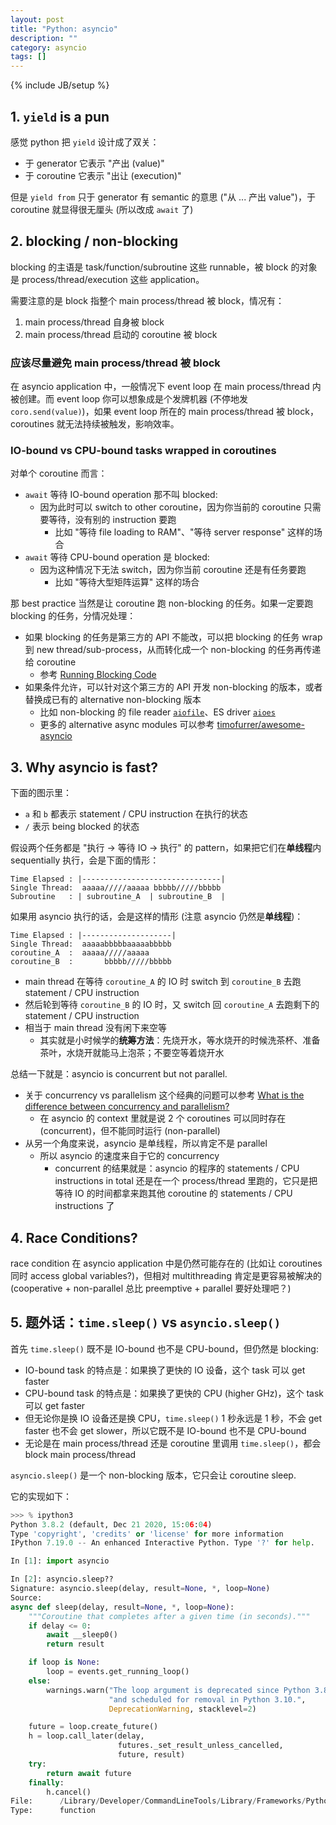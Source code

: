 ```yaml
---
layout: post
title: "Python: asyncio"
description: ""
category: asyncio
tags: []
---
```

{% include JB/setup %}

## 1. `yield` is a pun

感觉 python 把 `yield` 设计成了双关：

- 于 generator 它表示 "产出 (value)"
- 于 coroutine 它表示 "出让 (execution)"

但是 `yield from` 只于 generator 有 semantic 的意思 ("从 ... 产出 value")，于 coroutine 就显得很无厘头 (所以改成 `await` 了)

## 2. blocking / non-blocking

blocking 的主语是 task/function/subroutine 这些 runnable，被 block 的对象是 process/thread/execution 这些 application。

需要注意的是 block 指整个 main process/thread 被 block，情况有：

1. main process/thread 自身被 block
2. main process/thread 启动的 coroutine 被 block

### 应该尽量避免 main process/thread 被 block

在 asyncio application 中，一般情况下 event loop 在 main process/thread 内被创建。而 event loop 你可以想象成是个发牌机器 (不停地发 `coro.send(value)`)，如果 event loop 所在的 main process/thread 被 block，coroutines 就无法持续被触发，影响效率。

### IO-bound vs CPU-bound tasks wrapped in coroutines

对单个 coroutine 而言：

- `await` 等待 IO-bound operation 那不叫 blocked:
  - 因为此时可以 switch to other coroutine，因为你当前的 coroutine 只需要等待，没有别的 instruction 要跑
    - 比如 "等待 file loading to RAM"、"等待 server response" 这样的场合
- `await` 等待 CPU-bound operation 是 blocked:
  - 因为这种情况下无法 switch，因为你当前 coroutine 还是有任务要跑
    - 比如 "等待大型矩阵运算" 这样的场合

那 best practice 当然是让 coroutine 跑 non-blocking 的任务。如果一定要跑 blocking 的任务，分情况处理：

- 如果 blocking 的任务是第三方的 API 不能改，可以把 blocking 的任务 wrap 到 new thread/sub-process，从而转化成一个 non-blocking 的任务再传递给 coroutine
  - 参考 [Running Blocking Code](https://docs.python.org/3/library/asyncio-dev.html#running-blocking-code)
- 如果条件允许，可以针对这个第三方的 API 开发 non-blocking 的版本，或者替换成已有的 alternative non-blocking 版本
  - 比如 non-blocking 的 file reader [`aiofile`](https://pypi.org/project/aiofile/)、ES driver [`aioes`](https://github.com/aio-libs/aioes)
  - 更多的 alternative async modules 可以参考 [timofurrer/awesome-asyncio](https://github.com/timofurrer/awesome-asyncio)

## 3. Why asyncio is fast?

下面的图示里：

- `a` 和 `b` 都表示 statement / CPU instruction 在执行的状态
- `/` 表示 being blocked 的状态

假设两个任务都是 "执行 -> 等待 IO -> 执行" 的 pattern，如果把它们在**单线程**内 sequentially 执行，会是下面的情形： 

```make
Time Elapsed : |-------------------------------|
Single Thread:  aaaaa/////aaaaa bbbbb/////bbbbb
Subroutine   : | subroutine_A  | subroutine_B  |      
```

如果用 asyncio 执行的话，会是这样的情形 (注意 asyncio 仍然是**单线程**)：

```make
Time Elapsed : |--------------------|
Single Thread:  aaaaabbbbbaaaaabbbbb
coroutine_A  :  aaaaa/////aaaaa 
coroutine_B  :       bbbbb/////bbbbb
```

- main thread 在等待 `coroutine_A` 的 IO 时 switch 到 `coroutine_B` 去跑 statement / CPU instruction
- 然后轮到等待 `coroutine_B` 的 IO 时，又 switch 回 `coroutine_A` 去跑剩下的 statement / CPU instruction
- 相当于 main thread 没有闲下来空等
  - 其实就是小时候学的**统筹方法**：先烧开水，等水烧开的时候洗茶杯、准备茶叶，水烧开就能马上泡茶；不要空等着烧开水

总结一下就是：asyncio is concurrent but not parallel.

- 关于 concurrency vs parallelism 这个经典的问题可以参考 [What is the difference between concurrency and parallelism?](https://stackoverflow.com/questions/1050222/what-is-the-difference-between-concurrency-and-parallelism)
  - 在 asyncio 的 context 里就是说 2 个 coroutines 可以同时存在 (concurrent)，但不能同时运行 (non-parallel)
- 从另一个角度来说，asyncio 是单线程，所以肯定不是 parallel
  - 所以 asyncio 的速度来自于它的 concurrency
    - concurrent 的结果就是：asyncio 的程序的 statements / CPU instructions in total 还是在一个 process/thread 里跑的，它只是把等待 IO 的时间都拿来跑其他 coroutine 的 statements / CPU instructions 了

## 4. Race Conditions?

race condition 在 asyncio application 中是仍然可能存在的 (比如让 coroutines 同时 access global variables?)，但相对 multithreading 肯定是更容易被解决的 (cooperative + non-parallel 总比 preemptive + parallel 要好处理吧？)

## 5. 题外话：`time.sleep()` vs `asyncio.sleep()`

首先 `time.sleep()` 既不是 IO-bound 也不是 CPU-bound，但仍然是 blocking:

- IO-bound task 的特点是：如果换了更快的 IO 设备，这个 task 可以 get faster
- CPU-bound task 的特点是：如果换了更快的 CPU (higher GHz)，这个 task 可以 get faster
- 但无论你是换 IO 设备还是换 CPU，`time.sleep()` 1 秒永远是 1 秒，不会 get faster 也不会 get slower，所以它既不是 IO-bound 也不是 CPU-bound
- 无论是在 main process/thread 还是 coroutine 里调用 `time.sleep()`，都会 block main process/thread

`asyncio.sleep()` 是一个 non-blocking 版本，它只会让 coroutine sleep. 

它的实现如下：

```python
>>> % ipython3
Python 3.8.2 (default, Dec 21 2020, 15:06:04)
Type 'copyright', 'credits' or 'license' for more information
IPython 7.19.0 -- An enhanced Interactive Python. Type '?' for help.

In [1]: import asyncio

In [2]: asyncio.sleep??
Signature: asyncio.sleep(delay, result=None, *, loop=None)
Source:
async def sleep(delay, result=None, *, loop=None):
    """Coroutine that completes after a given time (in seconds)."""
    if delay <= 0:
        await __sleep0()
        return result

    if loop is None:
        loop = events.get_running_loop()
    else:
        warnings.warn("The loop argument is deprecated since Python 3.8, "
                      "and scheduled for removal in Python 3.10.",
                      DeprecationWarning, stacklevel=2)

    future = loop.create_future()
    h = loop.call_later(delay,
                        futures._set_result_unless_cancelled,
                        future, result)
    try:
        return await future
    finally:
        h.cancel()
File:      /Library/Developer/CommandLineTools/Library/Frameworks/Python3.framework/Versions/3.8/lib/python3.8/asyncio/tasks.py
Type:      function
```